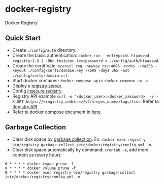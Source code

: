 # docker-registry
Docker Registry

## Quick Start

- Create `./config/auth` directory.
- Create the basic authentication: `docker run --entrypoint htpasswd registry:2.8.1 -Bbn testuser testpassword > ./config/auth/htpasswd`.
- Create the certificate: `openssl req -newkey rsa:4096 -nodes -sha256 -keyout ./config/certs/domain.key -x509 -days 365 -out ./config/certs/domain.crt`.
- Start docker container: `docker-compose up` or `docker-compose up -d`.
- Deploy a [registry server](https://docs.docker.com/registry/deploying/).
- Config [insecure registry](https://docs.docker.com/registry/insecure/).
- Registry API example `curl -u '<docker_user>:<docker_password>' -v -X GET https://<registry_address>/v2/<repos_name>/tags/list`. Refer to [Registry API](https://docs.docker.com/registry/spec/api/#detail).
- Refer to docker compose document in [here](https://docs.docker.com/compose/overview/#compose-documentation).

## Garbage Collection

- Clear disk space by [garbage collection](https://docs.docker.com/registry/garbage-collection/). Ex: `docker exec registry bin/registry garbage-collect /etc/docker/registry/config.yml -m`.
- Clear disk space automatically by command: `crontab -e`, add more content as (every hour):
```
0 * * * * docker image prune -f
0 * * * * docker volume prune -f
0 * * * * docker exec registry bin/registry garbage-collect /etc/docker/registry/config.yml -m
```
